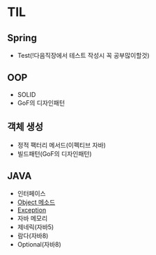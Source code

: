 # TIL
## Spring
* Test(!다음직장에서 테스트 작성시 꼭 공부많이할것)
## OOP
* SOLID
* GoF의 디자인패턴
## 객체 생성
* 정적 팩터리 메서드(이펙티브 자바)
* 빌드패턴(GoF의 디자인패턴)

## JAVA
* 인터페이스
* [Object 메소드]()
* [Exception](https://github.com/jungtaemin/TIL/blob/main/Java/Exception.md)
* 자바 메모리
* 제네릭(자바5)
* 람다(자바8)
* Optional(자바8)
